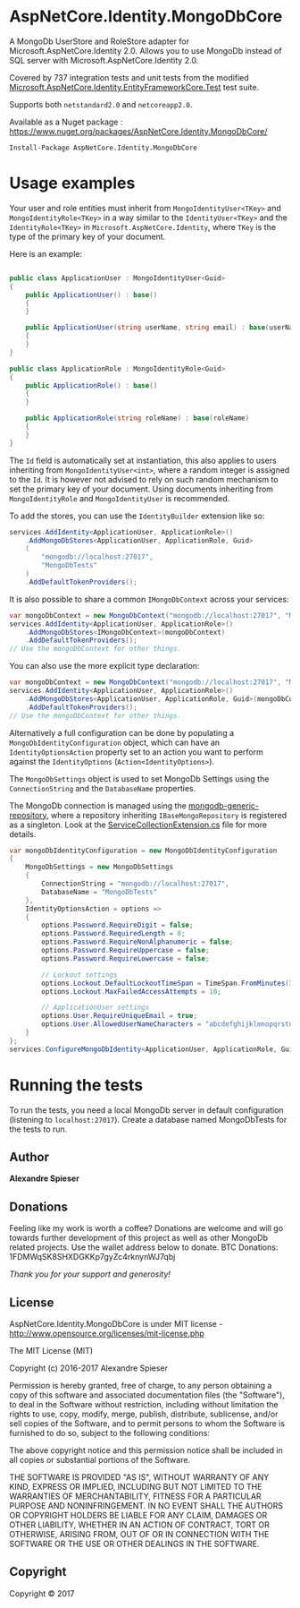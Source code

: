 # AspNetCore.Identity.MongoDbCore

A MongoDb UserStore and RoleStore adapter for Microsoft.AspNetCore.Identity 2.0.
Allows you to use MongoDb instead of SQL server with Microsoft.AspNetCore.Identity 2.0.

Covered by 737 integration tests and unit tests from the modified [Microsoft.AspNetCore.Identity.EntityFrameworkCore.Test](https://github.com/aspnet/Identity/tree/b865d5878623077eeb715e600d75fa9c24dbb5a1/test/Microsoft.AspNetCore.Identity.EntityFrameworkCore.Test) test suite.

Supports both `netstandard2.0` and `netcoreapp2.0`.

Available as a Nuget package : https://www.nuget.org/packages/AspNetCore.Identity.MongoDbCore/

	Install-Package AspNetCore.Identity.MongoDbCore

# Usage examples

Your user and role entities must inherit from `MongoIdentityUser<TKey>` and `MongoIdentityRole<TKey>` in a way similar to the `IdentityUser<TKey>` and the `IdentityRole<TKey>` in `Microsoft.AspNetCore.Identity`, where `TKey` is the type of the primary key of your document.

Here is an example:

```csharp

public class ApplicationUser : MongoIdentityUser<Guid>
{
	public ApplicationUser() : base()
	{
	}

	public ApplicationUser(string userName, string email) : base(userName, email)
	{
	}
}

public class ApplicationRole : MongoIdentityRole<Guid>
{
	public ApplicationRole() : base()
	{
	}

	public ApplicationRole(string roleName) : base(roleName)
	{
	}
}	
```
The `Id` field is automatically set at instantiation, this also applies to users inheriting from `MongoIdentityUser<int>`, where a random integer is assigned to the `Id`. It is however not advised to rely on such random mechanism to set the primary key of your document. Using documents inheriting from `MongoIdentityRole` and `MongoIdentityUser` is recommended.

To add the stores, you can use the `IdentityBuilder` extension like so:

```csharp
services.AddIdentity<ApplicationUser, ApplicationRole>()
	.AddMongoDbStores<ApplicationUser, ApplicationRole, Guid>
	(
		"mongodb://localhost:27017",
		"MongoDbTests"
	)
	.AddDefaultTokenProviders();
```

It is also possible to share a common `IMongoDbContext` across your services:

```csharp
var mongoDbContext = new MongoDbContext("mongodb://localhost:27017", "MongoDbTests");
services.AddIdentity<ApplicationUser, ApplicationRole>()
	.AddMongoDbStores<IMongoDbContext>(mongoDbContext)
	.AddDefaultTokenProviders();
// Use the mongoDbContext for other things.
```

You can also use the more explicit type declaration:

```csharp
var mongoDbContext = new MongoDbContext("mongodb://localhost:27017", "MongoDbTests");
services.AddIdentity<ApplicationUser, ApplicationRole>()
	.AddMongoDbStores<ApplicationUser, ApplicationRole, Guid>(mongoDbContext)
	.AddDefaultTokenProviders();
// Use the mongoDbContext for other things.
```

Alternatively a full configuration can be done by populating a `MongoDbIdentityConfiguration` object, which can have an `IdentityOptionsAction` property set to an action you want to perform against the `IdentityOptions` (`Action<IdentityOptions>`).

The `MongoDbSettings` object is used to set MongoDb Settings using the `ConnectionString` and the `DatabaseName` properties.

The MongoDb connection is managed using the [mongodb-generic-repository](https://github.com/alexandre-spieser/mongodb-generic-repository), where a repository inheriting `IBaseMongoRepository` is registered as a singleton. Look at the [ServiceCollectionExtension.cs](https://github.com/alexandre-spieser/AspNetCore.Identity.MongoDbCore/blob/master/src/Extensions/ServiceCollectionExtension.cs) file for more details.

```csharp
var mongoDbIdentityConfiguration = new MongoDbIdentityConfiguration
{
	MongoDbSettings = new MongoDbSettings
	{
		ConnectionString = "mongodb://localhost:27017",
		DatabaseName = "MongoDbTests"
	},
	IdentityOptionsAction = options =>
	{
		options.Password.RequireDigit = false;
		options.Password.RequiredLength = 8;
		options.Password.RequireNonAlphanumeric = false;
		options.Password.RequireUppercase = false;
		options.Password.RequireLowercase = false;

		// Lockout settings
		options.Lockout.DefaultLockoutTimeSpan = TimeSpan.FromMinutes(30);
		options.Lockout.MaxFailedAccessAttempts = 10;

		// ApplicationUser settings
		options.User.RequireUniqueEmail = true;
		options.User.AllowedUserNameCharacters = "abcdefghijklmnopqrstuvwxyzABCDEFGHIJKLMNOPQRSTUVWXYZ0123456789@.-_";
	}
};
services.ConfigureMongoDbIdentity<ApplicationUser, ApplicationRole, Guid>(mongoDbIdentityConfiguration);
```

# Running the tests

To run the tests, you need a local MongoDb server in default configuration (listening to `localhost:27017`).
Create a database named MongoDbTests for the tests to run.

## Author
**Alexandre Spieser**

## Donations
Feeling like my work is worth a coffee? 
Donations are welcome and will go towards further development of this project as well as other MongoDb related projects. Use the wallet address below to donate.
BTC Donations: 1FDMWqSK8SHXDGKKp7gyZc4rknynWJ7qbj

*Thank you for your support and generosity!*

## License
AspNetCore.Identity.MongoDbCore is under MIT license - http://www.opensource.org/licenses/mit-license.php

The MIT License (MIT)

Copyright (c) 2016-2017 Alexandre Spieser

Permission is hereby granted, free of charge, to any person obtaining a copy
of this software and associated documentation files (the "Software"), to deal
in the Software without restriction, including without limitation the rights
to use, copy, modify, merge, publish, distribute, sublicense, and/or sell
copies of the Software, and to permit persons to whom the Software is
furnished to do so, subject to the following conditions:

The above copyright notice and this permission notice shall be included in
all copies or substantial portions of the Software.

THE SOFTWARE IS PROVIDED "AS IS", WITHOUT WARRANTY OF ANY KIND, EXPRESS OR
IMPLIED, INCLUDING BUT NOT LIMITED TO THE WARRANTIES OF MERCHANTABILITY,
FITNESS FOR A PARTICULAR PURPOSE AND NONINFRINGEMENT. IN NO EVENT SHALL THE
AUTHORS OR COPYRIGHT HOLDERS BE LIABLE FOR ANY CLAIM, DAMAGES OR OTHER
LIABILITY, WHETHER IN AN ACTION OF CONTRACT, TORT OR OTHERWISE, ARISING FROM,
OUT OF OR IN CONNECTION WITH THE SOFTWARE OR THE USE OR OTHER DEALINGS IN
THE SOFTWARE.

## Copyright
Copyright © 2017
